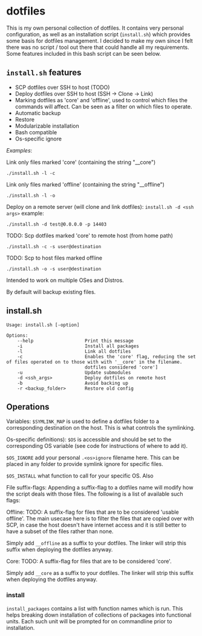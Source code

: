 # dotfiles

This is my own personal collection of dotfiles. It contains very personal configuration, as well as an installation script (`install.sh`) which provides some basis for dotfiles management. I decided to make my own since I felt there was no script / tool out there that could handle all my requirements. Some features included in this bash script can be seen below.

## `install.sh` features

* SCP dotfiles over SSH to host (TODO)
* Deploy dotfiles over SSH to host (SSH -> Clone -> Link)
* Marking dotfiles as 'core' and 'offline', used to control which files the
commands will affect. Can be seen as a filter on which files to operate. 
* Automatic backup
* Restore
* Modularizable installation
* Bash compatible 
* Os-specific ignore


*Examples*:

Link only files marked 'core' (containing the string "__core")

```
./install.sh -l -c
```

Link only files marked 'offline' (containing the string "__offline")
```
./install.sh -l -o
```
Deploy on a remote server (will clone and link dotfiles):
`install.sh -d <ssh args>`
example:
```
./install.sh -d test@0.0.0.0 -p 14403
```

TODO:
Scp dotfiles marked 'core' to remote host (from home path)
```
./install.sh -c -s user@destination
```

TODO:
Scp to host files marked offline
```
./install.sh -o -s user@destination
```

Intended to work on multiple OSes and Distros.

By default will backup existing files.


## install.sh
```
Usage: install.sh [-option]

Options:
    --help                   Print this message
    -i                       Install all packages
    -l                       Link all dotfiles
    -c                       Enables the 'core' flag, reducing the set of files operated on to those with with '__core' in the filename.
                             dotfiles considered 'core']
    -u                       Update submodules
    -d <ssh_args>            Deploy dotfiles on remote host 
    -b                       Avoid backing up
    -r <backup_folder>       Restore old config
```

## Operations

Variables:
`$SYMLINK_MAP` is used to define a dotfiles folder to a corresponding
destination on the host. This is what controls the symlinking.


Os-specific definitions):
`$OS` is accessible and should be set to the corresponding OS variable (see code
for instructions of where to add it). 

`$OS_IGNORE` add your personal `.<os>ignore` filename here. This can be placed
in any folder to provide symlink ignore for specific files.

`$OS_INSTALL` what function to call for your specific OS. Also

File suffix-flags:
Appending a suffix-flag to a dotfiles name will modify how the script deals with
those files. The following is a list of available such flags:

Offline:
TODO: A suffix-flag for files that are to be considered 'usable offline'. 
The main usecase here is to filter the files that are copied over with SCP, in
case the host doesn't have internet access and it is still better to have a
subset of the files rather than none.

Simply add `__offline` as a suffix to your dotfiles. The linker will strip this
suffix when deploying the dotfiles anyway.

Core:
TODO: A suffix-flag for files that are to be considered 'core'. 

Simply add `__core` as a suffix to your dotfiles. The linker will strip this
suffix when deploying the dotfiles anyway.

### install

`install_packages` contains a list with function names which is run. This helps
breaking down installation of collections of packages into functional units.
Each such unit will be prompted for on commandline prior to installation.
